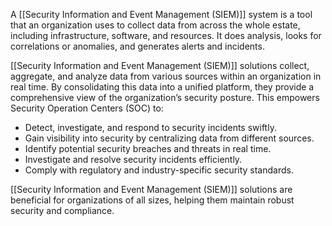 A [[Security Information and Event Management (SIEM)]] system is a tool that an organization uses to collect data from across the whole estate, including infrastructure, software, and resources. It does analysis, looks for correlations or anomalies, and generates alerts and incidents.

[[Security Information and Event Management (SIEM)]] solutions collect, aggregate, and analyze data from various sources within an organization in real time. By consolidating this data into a unified platform, they provide a comprehensive view of the organization’s security posture. This empowers Security Operation Centers (SOC) to:

- Detect, investigate, and respond to security incidents swiftly.
- Gain visibility into security by centralizing data from different sources.
- Identify potential security breaches and threats in real time.
- Investigate and resolve security incidents efficiently.
- Comply with regulatory and industry-specific security standards.

[[Security Information and Event Management (SIEM)]] solutions are beneficial for organizations of all sizes, helping them maintain robust security and compliance.